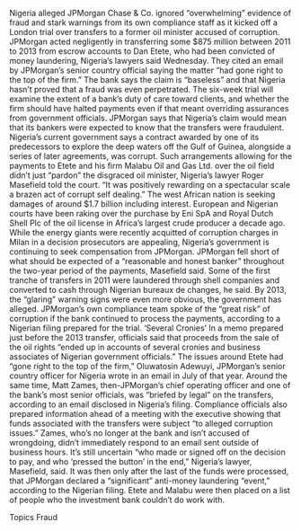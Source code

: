 Nigeria alleged JPMorgan Chase & Co. ignored “overwhelming” evidence of fraud and stark warnings from its own compliance staff as it kicked off a London trial over transfers to a former oil minister accused of corruption.
JPMorgan acted negligently in transferring some $875 million between 2011 to 2013 from escrow accounts to Dan Etete, who had been convicted of money laundering, Nigeria’s lawyers said Wednesday. They cited an email by JPMorgan’s senior country official saying the matter “had gone right to the top of the firm.”
The bank says the claim is “baseless” and that Nigeria hasn’t proved that a fraud was even perpetrated.
The six-week trial will examine the extent of a bank’s duty of care toward clients, and whether the firm should have halted payments even if that meant overriding assurances from government officials. JPMorgan says that Nigeria’s claim would mean that its bankers were expected to know that the transfers were fraudulent.
Nigeria’s current government says a contract awarded by one of its predecessors to explore the deep waters off the Gulf of Guinea, alongside a series of later agreements, was corrupt.
Such arrangements allowing for the payments to Etete and his firm Malabu Oil and Gas Ltd. over the oil field didn’t just “pardon” the disgraced oil minister, Nigeria’s lawyer Roger Masefield told the court. “It was positively rewarding on a spectacular scale a brazen act of corrupt self dealing.”
The west African nation is seeking damages of around $1.7 billion including interest.
European and Nigerian courts have been raking over the purchase by Eni SpA and Royal Dutch Shell Plc of the oil license in Africa’s largest crude producer a decade ago. While the energy giants were recently acquitted of corruption charges in Milan in a decision prosecutors are appealing, Nigeria’s government is continuing to seek compensation from JPMorgan.
JPMorgan fell short of what should be expected of a “reasonable and honest banker” throughout the two-year period of the payments, Masefield said. Some of the first tranche of transfers in 2011 were laundered through shell companies and converted to cash through Nigerian bureaux de changes, he said.
By 2013, the “glaring” warning signs were even more obvious, the government has alleged. JPMorgan’s own compliance team spoke of the “great risk” of corruption if the bank continued to process the payments, according to a Nigerian filing prepared for the trial.
‘Several Cronies’
In a memo prepared just before the 2013 transfer, officials said that proceeds from the sale of the oil rights “ended up in accounts of several cronies and business associates of Nigerian government officials.”
The issues around Etete had “gone right to the top of the firm,” Oluwatosin Adewuyi, JPMorgan’s senior country officer for Nigeria wrote in an email in July of that year.
Around the same time, Matt Zames, then-JPMorgan’s chief operating officer and one of the bank’s most senior officials, was “briefed by legal” on the transfers, according to an email disclosed in Nigeria’s filing. Compliance officials also prepared information ahead of a meeting with the executive showing that funds associated with the transfers were subject “to alleged corruption issues.”
Zames, who’s no longer at the bank and isn’t accused of wrongdoing, didn’t immediately respond to an email sent outside of business hours.
It’s still uncertain “who made or signed off on the decision to pay, and who ‘pressed the button’ in the end,” Nigeria’s lawyer, Masefield, said.
It was then only after the last of the funds were processed, that JPMorgan declared a “significant” anti-money laundering “event,” according to the Nigerian filing. Etete and Malabu were then placed on a list of people who the investment bank couldn’t do work with.

Topics
Fraud
